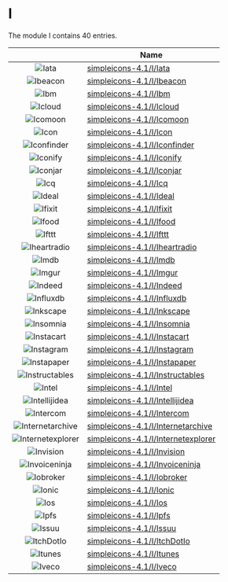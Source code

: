# I

The module I contains 40 entries.



| |Name|
|:---:|---|
|![Iata](../simpleicons-4.1/I/Iata.element.png)|[simpleicons-4.1/I/Iata](../simpleicons-4.1/I/Iata.md)
|![Ibeacon](../simpleicons-4.1/I/Ibeacon.element.png)|[simpleicons-4.1/I/Ibeacon](../simpleicons-4.1/I/Ibeacon.md)
|![Ibm](../simpleicons-4.1/I/Ibm.element.png)|[simpleicons-4.1/I/Ibm](../simpleicons-4.1/I/Ibm.md)
|![Icloud](../simpleicons-4.1/I/Icloud.element.png)|[simpleicons-4.1/I/Icloud](../simpleicons-4.1/I/Icloud.md)
|![Icomoon](../simpleicons-4.1/I/Icomoon.element.png)|[simpleicons-4.1/I/Icomoon](../simpleicons-4.1/I/Icomoon.md)
|![Icon](../simpleicons-4.1/I/Icon.element.png)|[simpleicons-4.1/I/Icon](../simpleicons-4.1/I/Icon.md)
|![Iconfinder](../simpleicons-4.1/I/Iconfinder.element.png)|[simpleicons-4.1/I/Iconfinder](../simpleicons-4.1/I/Iconfinder.md)
|![Iconify](../simpleicons-4.1/I/Iconify.element.png)|[simpleicons-4.1/I/Iconify](../simpleicons-4.1/I/Iconify.md)
|![Iconjar](../simpleicons-4.1/I/Iconjar.element.png)|[simpleicons-4.1/I/Iconjar](../simpleicons-4.1/I/Iconjar.md)
|![Icq](../simpleicons-4.1/I/Icq.element.png)|[simpleicons-4.1/I/Icq](../simpleicons-4.1/I/Icq.md)
|![Ideal](../simpleicons-4.1/I/Ideal.element.png)|[simpleicons-4.1/I/Ideal](../simpleicons-4.1/I/Ideal.md)
|![Ifixit](../simpleicons-4.1/I/Ifixit.element.png)|[simpleicons-4.1/I/Ifixit](../simpleicons-4.1/I/Ifixit.md)
|![Ifood](../simpleicons-4.1/I/Ifood.element.png)|[simpleicons-4.1/I/Ifood](../simpleicons-4.1/I/Ifood.md)
|![Ifttt](../simpleicons-4.1/I/Ifttt.element.png)|[simpleicons-4.1/I/Ifttt](../simpleicons-4.1/I/Ifttt.md)
|![Iheartradio](../simpleicons-4.1/I/Iheartradio.element.png)|[simpleicons-4.1/I/Iheartradio](../simpleicons-4.1/I/Iheartradio.md)
|![Imdb](../simpleicons-4.1/I/Imdb.element.png)|[simpleicons-4.1/I/Imdb](../simpleicons-4.1/I/Imdb.md)
|![Imgur](../simpleicons-4.1/I/Imgur.element.png)|[simpleicons-4.1/I/Imgur](../simpleicons-4.1/I/Imgur.md)
|![Indeed](../simpleicons-4.1/I/Indeed.element.png)|[simpleicons-4.1/I/Indeed](../simpleicons-4.1/I/Indeed.md)
|![Influxdb](../simpleicons-4.1/I/Influxdb.element.png)|[simpleicons-4.1/I/Influxdb](../simpleicons-4.1/I/Influxdb.md)
|![Inkscape](../simpleicons-4.1/I/Inkscape.element.png)|[simpleicons-4.1/I/Inkscape](../simpleicons-4.1/I/Inkscape.md)
|![Insomnia](../simpleicons-4.1/I/Insomnia.element.png)|[simpleicons-4.1/I/Insomnia](../simpleicons-4.1/I/Insomnia.md)
|![Instacart](../simpleicons-4.1/I/Instacart.element.png)|[simpleicons-4.1/I/Instacart](../simpleicons-4.1/I/Instacart.md)
|![Instagram](../simpleicons-4.1/I/Instagram.element.png)|[simpleicons-4.1/I/Instagram](../simpleicons-4.1/I/Instagram.md)
|![Instapaper](../simpleicons-4.1/I/Instapaper.element.png)|[simpleicons-4.1/I/Instapaper](../simpleicons-4.1/I/Instapaper.md)
|![Instructables](../simpleicons-4.1/I/Instructables.element.png)|[simpleicons-4.1/I/Instructables](../simpleicons-4.1/I/Instructables.md)
|![Intel](../simpleicons-4.1/I/Intel.element.png)|[simpleicons-4.1/I/Intel](../simpleicons-4.1/I/Intel.md)
|![Intellijidea](../simpleicons-4.1/I/Intellijidea.element.png)|[simpleicons-4.1/I/Intellijidea](../simpleicons-4.1/I/Intellijidea.md)
|![Intercom](../simpleicons-4.1/I/Intercom.element.png)|[simpleicons-4.1/I/Intercom](../simpleicons-4.1/I/Intercom.md)
|![Internetarchive](../simpleicons-4.1/I/Internetarchive.element.png)|[simpleicons-4.1/I/Internetarchive](../simpleicons-4.1/I/Internetarchive.md)
|![Internetexplorer](../simpleicons-4.1/I/Internetexplorer.element.png)|[simpleicons-4.1/I/Internetexplorer](../simpleicons-4.1/I/Internetexplorer.md)
|![Invision](../simpleicons-4.1/I/Invision.element.png)|[simpleicons-4.1/I/Invision](../simpleicons-4.1/I/Invision.md)
|![Invoiceninja](../simpleicons-4.1/I/Invoiceninja.element.png)|[simpleicons-4.1/I/Invoiceninja](../simpleicons-4.1/I/Invoiceninja.md)
|![Iobroker](../simpleicons-4.1/I/Iobroker.element.png)|[simpleicons-4.1/I/Iobroker](../simpleicons-4.1/I/Iobroker.md)
|![Ionic](../simpleicons-4.1/I/Ionic.element.png)|[simpleicons-4.1/I/Ionic](../simpleicons-4.1/I/Ionic.md)
|![Ios](../simpleicons-4.1/I/Ios.element.png)|[simpleicons-4.1/I/Ios](../simpleicons-4.1/I/Ios.md)
|![Ipfs](../simpleicons-4.1/I/Ipfs.element.png)|[simpleicons-4.1/I/Ipfs](../simpleicons-4.1/I/Ipfs.md)
|![Issuu](../simpleicons-4.1/I/Issuu.element.png)|[simpleicons-4.1/I/Issuu](../simpleicons-4.1/I/Issuu.md)
|![ItchDotIo](../simpleicons-4.1/I/ItchDotIo.element.png)|[simpleicons-4.1/I/ItchDotIo](../simpleicons-4.1/I/ItchDotIo.md)
|![Itunes](../simpleicons-4.1/I/Itunes.element.png)|[simpleicons-4.1/I/Itunes](../simpleicons-4.1/I/Itunes.md)
|![Iveco](../simpleicons-4.1/I/Iveco.element.png)|[simpleicons-4.1/I/Iveco](../simpleicons-4.1/I/Iveco.md)

